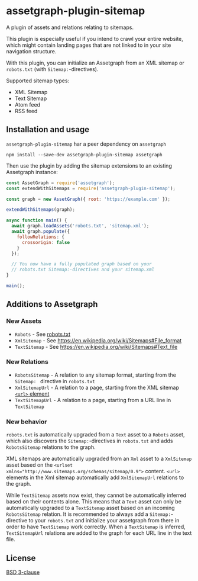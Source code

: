 # assetgraph-plugin-sitemap

A plugin of assets and relations relating to sitemaps.

This plugin is especially useful if you intend to crawl your entire website, which might contain landing pages that are not linked to in your site navigation structure.

With this plugin, you can initialize an Assetgraph from an XML sitemap or `robots.txt` (with `Sitemap:`-directives).

Supported sitemap types:
- XML Sitemap
- Text Sitemap
- Atom feed
- RSS feed

## Installation and usage

`assetgraph-plugin-sitemap` har a peer dependency on `assetgraph`

```
npm install --save-dev assetgraph-plugin-sitemap assetgraph
```

Then use the plugin by adding the sitemap extensions to an existing Assetgraph instance:

```js
const AssetGraph = require('assetgraph');
const extendWithSitemaps = require('assetgraph-plugin-sitemap');

const graph = new AssetGraph({ root: 'https://example.com' });

extendWithSitemaps(graph);

async function main() {
  await graph.loadAssets('robots.txt', 'sitemap.xml');
  await graph.populate({
    followRelations: {
      crossorigin: false
    }
  });

  // You now have a fully populated graph based on your
  // robots.txt Sitemap:-directives and your sitemap.xml
}

main();
```

## Additions to Assetgraph

### New Assets
- `Robots` - See [robots.txt](https://en.wikipedia.org/wiki/Robots_exclusion_standard)
- `XmlSitemap` - See https://en.wikipedia.org/wiki/Sitemaps#File_format
- `TextSitemap` - See https://en.wikipedia.org/wiki/Sitemaps#Text_file

### New Relations
- `RobotsSitemap` - A relation to any sitemap format, starting from the `Sitemap: ` directive in `robots.txt`
- `XmlSitemapUrl` - A relation to a page, starting from the XML sitemap [`<url>` element](https://en.wikipedia.org/wiki/Sitemaps#Element_definitions)
- `TextSitemapUrl` - A relation to a page, starting from a URL line in `TextSitemap`

### New behavior

`robots.txt` is automatically upgraded from a `Text` asset to a `Robots` asset, which also discovers the `Sitemap:`-directives in `robots.txt` and adds `RobotsSitemap` relations to the graph.

XML sitemaps are automatically upgraded from an `Xml` asset to a `XmlSitemap` asset based on the `<urlset xmlns="http://www.sitemaps.org/schemas/sitemap/0.9">` content. `<url>` elements in the Xml sitemap automatically add `XmlSitemapUrl` relations to the graph.

While `TextSitemap` assets now exist, they cannot be automatically inferred based on their contents alone. This means that a `Text` asset can only be automatically upgraded to a `TextSitemap` asset based on an incoming `RobotsSitemap` relation. It is recommended to always add a `Sitemap:`-directive to your `robots.txt` and initialize your assetgraph from there in order to have `TextSitemap` work correctly. When a `TextSitemap` is inferred, `TextSitemapUrl` relations are added to the graph for each URL line in the text file.

## License

[BSD 3-clause](https://tldrlegal.com/license/bsd-3-clause-license-(revised))
